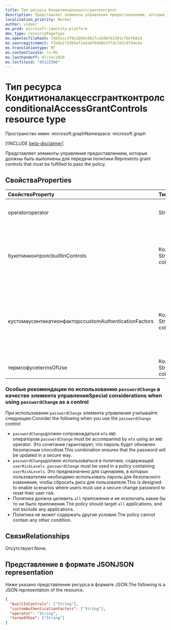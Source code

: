 ```yaml
---
title: Тип ресурса Кондитионалакцессгрантконтролс
description: Представляет элементы управления предоставлением, которые должны быть выполнены для передачи политики.
localization_priority: Normal
author: videor
ms.prod: microsoft-identity-platform
doc_type: resourcePageType
ms.openlocfilehash: 7465ecc3f8e1b99c001fca5d6f43391cf0ef682d
ms.sourcegitcommit: f3dda172d95ef1eda8f6dd9e3ffdc7d3c0744c0a
ms.translationtype: MT
ms.contentlocale: ru-RU
ms.lasthandoff: 07/14/2020
ms.locfileid: "45122506"
---
```

# <a name="conditionalaccessgrantcontrols-resource-type"></a><span data-ttu-id="886b6-103">Тип ресурса Кондитионалакцессгрантконтролс</span><span class="sxs-lookup"><span data-stu-id="886b6-103">conditionalAccessGrantControls resource type</span></span>

<span data-ttu-id="886b6-104">Пространство имен: microsoft.graph</span><span class="sxs-lookup"><span data-stu-id="886b6-104">Namespace: microsoft.graph</span></span>

[!INCLUDE [beta-disclaimer](../../includes/beta-disclaimer.md)]

<span data-ttu-id="886b6-105">Представляет элементы управления предоставлением, которые должны быть выполнены для передачи политики.</span><span class="sxs-lookup"><span data-stu-id="886b6-105">Represents grant controls that must be fulfilled to pass the policy.</span></span>

## <a name="properties"></a><span data-ttu-id="886b6-106">Свойства</span><span class="sxs-lookup"><span data-stu-id="886b6-106">Properties</span></span>

| <span data-ttu-id="886b6-107">Свойство</span><span class="sxs-lookup"><span data-stu-id="886b6-107">Property</span></span> | <span data-ttu-id="886b6-108">Тип</span><span class="sxs-lookup"><span data-stu-id="886b6-108">Type</span></span> | <span data-ttu-id="886b6-109">Описание</span><span class="sxs-lookup"><span data-stu-id="886b6-109">Description</span></span> |
|:-------- |:---- |:----------- |
| <span data-ttu-id="886b6-110">operator</span><span class="sxs-lookup"><span data-stu-id="886b6-110">operator</span></span> | <span data-ttu-id="886b6-111">String</span><span class="sxs-lookup"><span data-stu-id="886b6-111">String</span></span> | <span data-ttu-id="886b6-112">Определяет связь элементов управления предоставлением.</span><span class="sxs-lookup"><span data-stu-id="886b6-112">Defines the relationship of the grant controls.</span></span> <span data-ttu-id="886b6-113">Возможные значения: `AND` , `OR` .</span><span class="sxs-lookup"><span data-stu-id="886b6-113">Possible values: `AND`, `OR`.</span></span> |
| <span data-ttu-id="886b6-114">буилтинконтролс</span><span class="sxs-lookup"><span data-stu-id="886b6-114">builtInControls</span></span> | <span data-ttu-id="886b6-115">Коллекция String</span><span class="sxs-lookup"><span data-stu-id="886b6-115">String collection</span></span> | <span data-ttu-id="886b6-116">Список значений встроенных элементов управления, необходимых для политики.</span><span class="sxs-lookup"><span data-stu-id="886b6-116">List of values of built-in controls required by the policy.</span></span> <span data-ttu-id="886b6-117">Возможные значения: `block` ,,,,, `mfa` `compliantDevice` `domainJoinedDevice` `approvedApplication` `compliantApplication` , `passwordChange` .</span><span class="sxs-lookup"><span data-stu-id="886b6-117">Possible values: `block`, `mfa`, `compliantDevice`, `domainJoinedDevice`, `approvedApplication`, `compliantApplication`, `passwordChange`.</span></span> |
| <span data-ttu-id="886b6-118">кустомаусентикатионфакторс</span><span class="sxs-lookup"><span data-stu-id="886b6-118">customAuthenticationFactors</span></span> | <span data-ttu-id="886b6-119">Коллекция String</span><span class="sxs-lookup"><span data-stu-id="886b6-119">String collection</span></span> | <span data-ttu-id="886b6-120">Список идентификаторов настраиваемых элементов управления, необходимых для политики.</span><span class="sxs-lookup"><span data-stu-id="886b6-120">List of custom controls IDs required by the policy.</span></span> <span data-ttu-id="886b6-121">Дополнительные сведения о настраиваемых элементах управления:https://docs.microsoft.com/azure/active-directory/conditional-access/controls#custom-controls-preview</span><span class="sxs-lookup"><span data-stu-id="886b6-121">Learn more about custom controls here: https://docs.microsoft.com/azure/active-directory/conditional-access/controls#custom-controls-preview</span></span> |
| <span data-ttu-id="886b6-122">термсофусе</span><span class="sxs-lookup"><span data-stu-id="886b6-122">termsOfUse</span></span> | <span data-ttu-id="886b6-123">Коллекция String</span><span class="sxs-lookup"><span data-stu-id="886b6-123">String collection</span></span> | <span data-ttu-id="886b6-124">Список [условий использования](agreement.md) идентификаторов, необходимых для политики.</span><span class="sxs-lookup"><span data-stu-id="886b6-124">List of [terms of use](agreement.md) IDs required by the policy.</span></span> |

### <a name="special-considerations-when-using-passwordchange-as-a-control"></a><span data-ttu-id="886b6-125">Особые рекомендации по использованию `passwordChange` в качестве элемента управления</span><span class="sxs-lookup"><span data-stu-id="886b6-125">Special considerations when using `passwordChange` as a control</span></span>

<span data-ttu-id="886b6-126">При использовании `passwordChange` элемента управления учитывайте следующее:</span><span class="sxs-lookup"><span data-stu-id="886b6-126">Consider the following when you use the `passwordChange` control:</span></span> 

- <span data-ttu-id="886b6-127">`passwordChange`должен сопровождаться `mfa` `AND` оператором.</span><span class="sxs-lookup"><span data-stu-id="886b6-127">`passwordChange` must be accompanied by `mfa` using an `AND` operator.</span></span> <span data-ttu-id="886b6-128">Это сочетание гарантирует, что пароль будет обновлен безопасным способом.</span><span class="sxs-lookup"><span data-stu-id="886b6-128">This combination ensures that the password will be updated in a secure way.</span></span>
- <span data-ttu-id="886b6-129">`passwordChange`должен использоваться в политике, содержащей `userRiskLevels` .</span><span class="sxs-lookup"><span data-stu-id="886b6-129">`passwordChange` must be used in a policy containing `userRiskLevels`.</span></span> <span data-ttu-id="886b6-130">Это предназначено для сценариев, в которых пользователям необходимо использовать пароль для безопасного изменения, чтобы сбросить риск для пользователя.</span><span class="sxs-lookup"><span data-stu-id="886b6-130">This is designed to enable scenarios where users must use a secure change password to reset their user risk.</span></span>
- <span data-ttu-id="886b6-131">Политика должна целевить `all` приложения и не исключать какие бы то ни было приложения.</span><span class="sxs-lookup"><span data-stu-id="886b6-131">The policy should target `all` applications, and not exclude any applications.</span></span>
- <span data-ttu-id="886b6-132">Политика не может содержать другие условия.</span><span class="sxs-lookup"><span data-stu-id="886b6-132">The policy cannot contain any other condition.</span></span>

## <a name="relationships"></a><span data-ttu-id="886b6-133">Связи</span><span class="sxs-lookup"><span data-stu-id="886b6-133">Relationships</span></span>

<span data-ttu-id="886b6-134">Отсутствуют.</span><span class="sxs-lookup"><span data-stu-id="886b6-134">None.</span></span>

## <a name="json-representation"></a><span data-ttu-id="886b6-135">Представление в формате JSON</span><span class="sxs-lookup"><span data-stu-id="886b6-135">JSON representation</span></span>

<span data-ttu-id="886b6-136">Ниже указано представление ресурса в формате JSON.</span><span class="sxs-lookup"><span data-stu-id="886b6-136">The following is a JSON representation of the resource.</span></span>

<!-- {
  "blockType": "resource",
  "optionalProperties": [
    "operator",
    "builtInControls",
    "customAuthenticationFactors",
    "termsOfUse"
  ],
  "@odata.type": "microsoft.graph.conditionalAccessGrantControls",
  "baseType": null
}-->

```json
{
  "builtInControls": ["String"],
  "customAuthenticationFactors": ["String"],
  "operator": "String",
  "termsOfUse": ["String"]
}
```

<!-- uuid: 16cd6b66-4b1a-43a1-adaf-3a886856ed98
2019-02-04 14:57:30 UTC -->
<!-- {
  "type": "#page.annotation",
  "description": "conditionalAccessGrantControls resource",
  "keywords": "",
  "section": "documentation",
  "tocPath": ""
}-->
